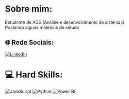 #  Sobre mim:
Estudante de ADS (Análise e desenvolvimento de sistemas)<br>
Postando alguns materiais de estudo<br>


## 🌐 Rede Sociais:
[![LinkedIn](https://img.shields.io/badge/LinkedIn-%230077B5.svg?logo=linkedin&logoColor=white)](https://www.linkedin.com/in/cristiano-sato-61957b149/) 

# 💻 Hard Skills:
![JavaScript](https://img.shields.io/badge/javascript-%23323330.svg?style=for-the-badge&logo=javascript&logoColor=%23F7DF1E) ![Python](https://img.shields.io/badge/python-3670A0?style=for-the-badge&logo=python&logoColor=ffdd54) ![Power Bi](https://img.shields.io/badge/power_bi-F2C811?style=for-the-badge&logo=powerbi&logoColor=black)




